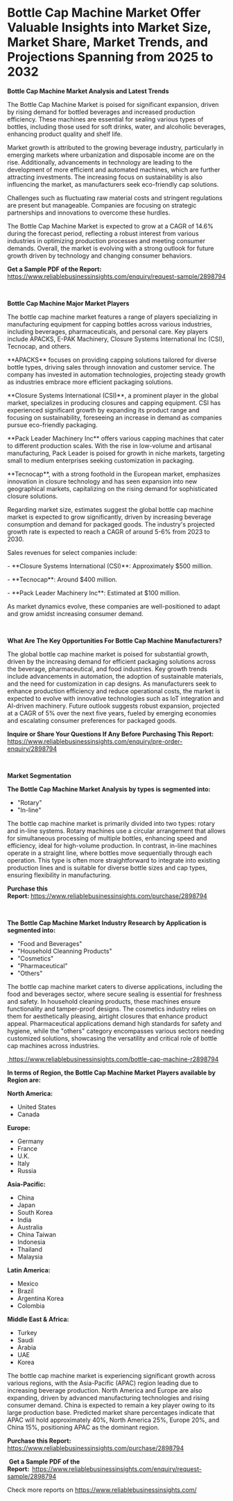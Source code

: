 <p><h1>Bottle Cap Machine Market Offer Valuable Insights into Market Size, Market Share, Market Trends, and Projections Spanning from 2025 to 2032</h1></p><p><strong>Bottle Cap Machine Market Analysis and Latest Trends</strong></p>
<p><p>The Bottle Cap Machine Market is poised for significant expansion, driven by rising demand for bottled beverages and increased production efficiency. These machines are essential for sealing various types of bottles, including those used for soft drinks, water, and alcoholic beverages, enhancing product quality and shelf life. </p><p>Market growth is attributed to the growing beverage industry, particularly in emerging markets where urbanization and disposable income are on the rise. Additionally, advancements in technology are leading to the development of more efficient and automated machines, which are further attracting investments. The increasing focus on sustainability is also influencing the market, as manufacturers seek eco-friendly cap solutions.</p><p>Challenges such as fluctuating raw material costs and stringent regulations are present but manageable. Companies are focusing on strategic partnerships and innovations to overcome these hurdles. </p><p>The Bottle Cap Machine Market is expected to grow at a CAGR of 14.6% during the forecast period, reflecting a robust interest from various industries in optimizing production processes and meeting consumer demands. Overall, the market is evolving with a strong outlook for future growth driven by technology and changing consumer behaviors.</p></p>
<p><strong>Get a Sample PDF of the Report:&nbsp;</strong> <a href="https://www.reliablebusinessinsights.com/enquiry/request-sample/2898794?utm_campaign=2274&utm_medium=2&utm_source=Github&utm_content=ia&utm_term=15032025&utm_id=bottle-cap-machine">https://www.reliablebusinessinsights.com/enquiry/request-sample/2898794</a></p>
<p>&nbsp;</p>
<p><strong>Bottle Cap Machine Major Market Players</strong></p>
<p><p>The bottle cap machine market features a range of players specializing in manufacturing equipment for capping bottles across various industries, including beverages, pharmaceuticals, and personal care. Key players include APACKS, E-PAK Machinery, Closure Systems International Inc (CSI), Tecnocap, and others.</p><p>**APACKS** focuses on providing capping solutions tailored for diverse bottle types, driving sales through innovation and customer service. The company has invested in automation technologies, projecting steady growth as industries embrace more efficient packaging solutions.</p><p>**Closure Systems International (CSI)**, a prominent player in the global market, specializes in producing closures and capping equipment. CSI has experienced significant growth by expanding its product range and focusing on sustainability, foreseeing an increase in demand as companies pursue eco-friendly packaging.</p><p>**Pack Leader Machinery Inc** offers various capping machines that cater to different production scales. With the rise in low-volume and artisanal manufacturing, Pack Leader is poised for growth in niche markets, targeting small to medium enterprises seeking customization in packaging.</p><p>**Tecnocap**, with a strong foothold in the European market, emphasizes innovation in closure technology and has seen expansion into new geographical markets, capitalizing on the rising demand for sophisticated closure solutions.</p><p>Regarding market size, estimates suggest the global bottle cap machine market is expected to grow significantly, driven by increasing beverage consumption and demand for packaged goods. The industry's projected growth rate is expected to reach a CAGR of around 5-6% from 2023 to 2030.</p><p>Sales revenues for select companies include:</p><p>- **Closure Systems International (CSI)**: Approximately $500 million.</p><p>- **Tecnocap**: Around $400 million.</p><p>- **Pack Leader Machinery Inc**: Estimated at $100 million.</p><p>As market dynamics evolve, these companies are well-positioned to adapt and grow amidst increasing consumer demand.</p></p>
<p>&nbsp;</p>
<p><strong>What Are The Key Opportunities For Bottle Cap Machine Manufacturers?</strong></p>
<p><p>The global bottle cap machine market is poised for substantial growth, driven by the increasing demand for efficient packaging solutions across the beverage, pharmaceutical, and food industries. Key growth trends include advancements in automation, the adoption of sustainable materials, and the need for customization in cap designs. As manufacturers seek to enhance production efficiency and reduce operational costs, the market is expected to evolve with innovative technologies such as IoT integration and AI-driven machinery. Future outlook suggests robust expansion, projected at a CAGR of 5% over the next five years, fueled by emerging economies and escalating consumer preferences for packaged goods.</p></p>
<p><strong>Inquire or Share Your Questions If Any Before Purchasing This Report:</strong> <a href="https://www.reliablebusinessinsights.com/enquiry/pre-order-enquiry/2898794?utm_campaign=2274&utm_medium=2&utm_source=Github&utm_content=ia&utm_term=15032025&utm_id=bottle-cap-machine">https://www.reliablebusinessinsights.com/enquiry/pre-order-enquiry/2898794</a></p>
<p>&nbsp;</p>
<p><strong>Market Segmentation</strong></p>
<p><strong>The Bottle Cap Machine Market Analysis by types is segmented into:</strong></p>
<p><ul><li>"Rotary"</li><li>"In-line"</li></ul></p>
<p><p>The bottle cap machine market is primarily divided into two types: rotary and in-line systems. Rotary machines use a circular arrangement that allows for simultaneous processing of multiple bottles, enhancing speed and efficiency, ideal for high-volume production. In contrast, in-line machines operate in a straight line, where bottles move sequentially through each operation. This type is often more straightforward to integrate into existing production lines and is suitable for diverse bottle sizes and cap types, ensuring flexibility in manufacturing.</p></p>
<p><strong>Purchase this Report:&nbsp;</strong><a href="https://www.reliablebusinessinsights.com/purchase/2898794?utm_campaign=2274&utm_medium=2&utm_source=Github&utm_content=ia&utm_term=15032025&utm_id=bottle-cap-machine">https://www.reliablebusinessinsights.com/purchase/2898794</a></p>
<p>&nbsp;</p>
<p><strong>The Bottle Cap Machine Market Industry Research by Application is segmented into:</strong></p>
<p><ul><li>"Food and Beverages"</li><li>"Household Cleanning Products"</li><li>"Cosmetics"</li><li>"Pharmaceutical"</li><li>"Others"</li></ul></p>
<p><p>The bottle cap machine market caters to diverse applications, including the food and beverages sector, where secure sealing is essential for freshness and safety. In household cleaning products, these machines ensure functionality and tamper-proof designs. The cosmetics industry relies on them for aesthetically pleasing, airtight closures that enhance product appeal. Pharmaceutical applications demand high standards for safety and hygiene, while the "others" category encompasses various sectors needing customized solutions, showcasing the versatility and critical role of bottle cap machines across industries.</p></p>
<p><a href="https://www.reliablebusinessinsights.com/bottle-cap-machine-r2898794?utm_campaign=2274&utm_medium=2&utm_source=Github&utm_content=ia&utm_term=15032025&utm_id=bottle-cap-machine">&nbsp;https://www.reliablebusinessinsights.com/bottle-cap-machine-r2898794</a></p>
<p><strong>In terms of Region, the Bottle Cap Machine Market Players available by Region are:</strong></p>
<p>
    <p> <strong> North America: </strong>
        <ul>
            <li>United States</li>
            <li>Canada</li>
        </ul>
        </p> 
    <p> <strong> Europe: </strong>
        <ul>
            <li>Germany</li>
            <li>France</li>
            <li>U.K.</li>
            <li>Italy</li>
            <li>Russia</li>
        </ul>
        </p> 
    <p> <strong> Asia-Pacific: </strong>
        <ul>
            <li>China</li>
            <li>Japan</li>
            <li>South Korea</li>
            <li>India</li>
            <li>Australia</li>
            <li>China Taiwan</li>
            <li>Indonesia</li>
            <li>Thailand</li>
            <li>Malaysia</li>
        </ul>
        </p> 
    <p> <strong> Latin America: </strong>
        <ul>
            <li>Mexico</li>
            <li>Brazil</li>
            <li>Argentina Korea</li>
            <li>Colombia</li>
        </ul>
        </p> 
    <p> <strong> Middle East & Africa: </strong>
        <ul>
            <li>Turkey</li>
            <li>Saudi</li>
            <li>Arabia</li>
            <li>UAE</li>
            <li>Korea</li>
        </ul>
    </p>
    </p>
<p><p>The bottle cap machine market is experiencing significant growth across various regions, with the Asia-Pacific (APAC) region leading due to increasing beverage production. North America and Europe are also expanding, driven by advanced manufacturing technologies and rising consumer demand. China is expected to remain a key player owing to its large production base. Predicted market share percentages indicate that APAC will hold approximately 40%, North America 25%, Europe 20%, and China 15%, positioning APAC as the dominant region.</p></p>
<p><strong>Purchase this Report: </strong><a href="https://www.reliablebusinessinsights.com/purchase/2898794?utm_campaign=2274&utm_medium=2&utm_source=Github&utm_content=ia&utm_term=15032025&utm_id=bottle-cap-machine">https://www.reliablebusinessinsights.com/purchase/2898794</a></p>
<p>&nbsp;<strong>Get a Sample PDF of the Report:&nbsp;&nbsp;</strong><a href="https://www.reliablebusinessinsights.com/enquiry/request-sample/2898794?utm_campaign=2274&utm_medium=2&utm_source=Github&utm_content=ia&utm_term=15032025&utm_id=bottle-cap-machine">https://www.reliablebusinessinsights.com/enquiry/request-sample/2898794</a></p>
<p><strong></strong></p>
<p>Check more reports on <a href="https://www.reliablebusinessinsights.com/?utm_campaign=2274&utm_medium=2&utm_source=Github&utm_content=ia&utm_term=15032025&utm_id=bottle-cap-machine">https://www.reliablebusinessinsights.com/</a></p>